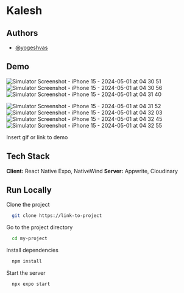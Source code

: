 # Kalesh

## Authors

- [@yogeshvas](https://www.github.com/yogeshvas)

## Demo
![Simulator Screenshot - iPhone 15 - 2024-05-01 at 04 30 51](https://github.com/yogeshvas/kalesh/assets/130190342/2eb1b9cb-5daa-49aa-9ed9-aa6f2a8a3aff) <br>
![Simulator Screenshot - iPhone 15 - 2024-05-01 at 04 30 56](https://github.com/yogeshvas/kalesh/assets/130190342/d92587cd-8f01-4632-ba40-e7367d2358af) <br>
![Simulator Screenshot - iPhone 15 - 2024-05-01 at 04 31 40](https://github.com/yogeshvas/kalesh/assets/130190342/4817de69-5e7e-4dc8-9e9c-77da854d9901) <br>

![Simulator Screenshot - iPhone 15 - 2024-05-01 at 04 31 52](https://github.com/yogeshvas/kalesh/assets/130190342/3ebb8fd5-aa5f-4c45-bd61-e5e1f1611abc) <br>
![Simulator Screenshot - iPhone 15 - 2024-05-01 at 04 32 03](https://github.com/yogeshvas/kalesh/assets/130190342/6332fe6e-3277-44ba-84b2-f0e36589b047)
<br>
![Simulator Screenshot - iPhone 15 - 2024-05-01 at 04 32 45](https://github.com/yogeshvas/kalesh/assets/130190342/2b70394d-c3db-4f79-89ca-92cbdf6c0cd4)
<br>
![Simulator Screenshot - iPhone 15 - 2024-05-01 at 04 32 55](https://github.com/yogeshvas/kalesh/assets/130190342/12bcd403-9025-4196-af76-52effa885702)

Insert gif or link to demo

## Tech Stack

**Client:** React Native Expo, NativeWind
**Server:** Appwrite, Cloudinary

## Run Locally

Clone the project

```bash
  git clone https://link-to-project
```

Go to the project directory

```bash
  cd my-project
```

Install dependencies

```bash
  npm install
```

Start the server

```bash
  npx expo start
```
